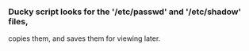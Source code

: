 ### Ducky script looks for the '/etc/passwd' and '/etc/shadow' files, 
copies them, and saves them for viewing later.
